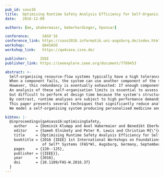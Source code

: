 ```yaml
---
pub_id: saso16
title:  Optimising Runtime Safety Analysis Efficiency for Self-Organising Systems
date:   2016-12-09

authors: [me, ahabermaier, beberhardinger, hponsar]

conference:      SASO'16
conference_link: https://saso2016.informatik.uni-augsburg.de/index.html
workshop:        QA4SASO
workshop_link:   https://qa4saso.isse.de/

publisher:      IEEE
publisher_link: https://ieeexplore.ieee.org/document/7789453

abstract: >-
  Self-organising resource-flow systems typically have a high tolerance for component faults:
  When a component fails, the system can use another component of the same type instead.
  However, this redundancy is eventually exhausted: If enough components fail, they can no longer be replaced and the system ceases to function.
  An analysis of these self-organisation limits is essential to assess the system's safety
  but difficult to perform at design time because the system's structure and behaviour are hard to predict.
  By contrast, runtime analyses are subject to high performance demands.
  This paper presents several techniques that significantly reduce analysis time in order to facilitate safety analyses at runtime.
  We model a self-organising system producing personalised medicine and use it to evaluate these techniques.

bibtex: |-
  @inproceedings{qa4saso16:optimisingSafety,
    author    = {Dominik Klumpp and Axel Habermaier and Benedikt Eberhardinger and Hella Seebach},
    editor    = {Sameh Elnikety and Peter R. Lewis and Christian M{\"{u}}ller{-}Schloer},
    title     = {Optimising Runtime Safety Analysis Efficiency for Self-Organising Systems},
    booktitle = {2016 {IEEE} 1st International Workshops on Foundations and Applications
                 of Self* Systems (FAS*W), Augsburg, Germany, September 12-16, 2016},
    pages     = {120--125},
    publisher = {{IEEE}},
    year      = {2016},
    doi       = {10.1109/FAS-W.2016.37}
  }
---
```


